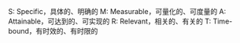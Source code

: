 
S: Specific，具体的、明确的
M: Measurable，可量化的、可度量的
A: Attainable，可达到的、可实现的
R: Relevant，相关的、有关的
T: Time-bound，有时效的、有时限的